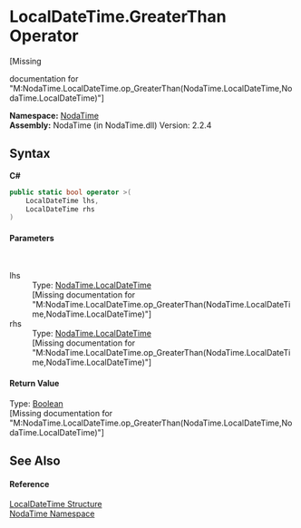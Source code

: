 # LocalDateTime.GreaterThan Operator 
 

\[Missing <summary> documentation for "M:NodaTime.LocalDateTime.op_GreaterThan(NodaTime.LocalDateTime,NodaTime.LocalDateTime)"\]

**Namespace:**&nbsp;<a href="N_NodaTime">NodaTime</a><br />**Assembly:**&nbsp;NodaTime (in NodaTime.dll) Version: 2.2.4

## Syntax

**C#**<br />
``` C#
public static bool operator >(
	LocalDateTime lhs,
	LocalDateTime rhs
)
```


#### Parameters
&nbsp;<dl><dt>lhs</dt><dd>Type: <a href="T_NodaTime_LocalDateTime">NodaTime.LocalDateTime</a><br />\[Missing <param name="lhs"/> documentation for "M:NodaTime.LocalDateTime.op_GreaterThan(NodaTime.LocalDateTime,NodaTime.LocalDateTime)"\]</dd><dt>rhs</dt><dd>Type: <a href="T_NodaTime_LocalDateTime">NodaTime.LocalDateTime</a><br />\[Missing <param name="rhs"/> documentation for "M:NodaTime.LocalDateTime.op_GreaterThan(NodaTime.LocalDateTime,NodaTime.LocalDateTime)"\]</dd></dl>

#### Return Value
Type: <a href="http://msdn2.microsoft.com/en-us/library/a28wyd50" target="_blank">Boolean</a><br />\[Missing <returns> documentation for "M:NodaTime.LocalDateTime.op_GreaterThan(NodaTime.LocalDateTime,NodaTime.LocalDateTime)"\]

## See Also


#### Reference
<a href="T_NodaTime_LocalDateTime">LocalDateTime Structure</a><br /><a href="N_NodaTime">NodaTime Namespace</a><br />